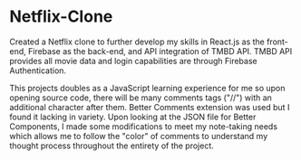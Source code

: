 # Netflix-Clone

Created a Netflix clone to further develop my skills in React.js as the front-end, Firebase as the back-end, and API integration of TMBD API. TMBD API provides all movie data and login capabilities are through Firebase Authentication.

This projects doubles as a JavaScript learning experience for me so upon opening source code, there will be many comments tags ("//") with an additional character after them. Better Comments extension was used but I found it lacking in variety. Upon looking at the JSON file for Better Components, I made some modifications to meet my note-taking needs which allows me to follow the "color" of comments to understand my thought process throughout the entirety of the project.
